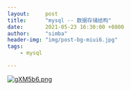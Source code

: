 ```yaml
---
layout:     post
title:      "mysql -- 数据存储结构"
date:       2021-05-23 16:30:00 +0800
author:     "simba"
header-img: "img/post-bg-miui6.jpg"
tags:
    - mysql

---
```










[![gXM5b6.png](https://z3.ax1x.com/2021/05/23/gXM5b6.png)](https://imgtu.com/i/gXM5b6)